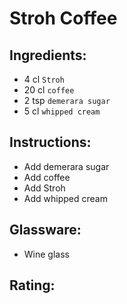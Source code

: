 # Stroh Coffee

## Ingredients:
- 4 cl `Stroh`
- 20 cl `coffee`
- 2 tsp `demerara sugar`
- 5 cl `whipped cream`

## Instructions:
- Add demerara sugar
- Add coffee
- Add Stroh
- Add whipped cream

## Glassware:
- Wine glass

## Rating:
<!-- - ★★★☆☆ -->